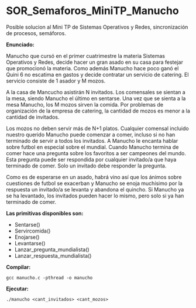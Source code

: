 # SOR_Semaforos_MiniTP_Manucho
Posible solucion al Mini TP de Sistemas Operativos y Redes, sincronización de procesos, semáforos.

**Enunciado:**

Manucho que cursó en el primer cuatrimestre la materia Sistemas Operativos y Redes, decide hacer un gran asado en su casa para festejar que promocionó la materia. Como además Manucho hace poco ganó el Quini 6 no escatima en gastos y decide contratar un servicio de catering. El servicio consiste de 1 asador y M mozos.

A la casa de Mancucho asistirán N invitados. Los comensales se sientan a la mesa, siendo Manucho el último en sentarse. Una vez que se sienta a la mesa Manucho, los M mozos sirven la comida. Por problemas de organización de la empresa de catering, la cantidad de mozos es menor a la cantidad de invitados. 

Los mozos no deben servir más de N+1 platos. Cualquier comensal incluido nuestro querido Manucho puede comenzar a comer, incluso si no han terminado de servir a todos los invitados. A Manucho le encanta hablar sobre futbol en especial sobre el mundial. Cuando Manucho termina de comer hace una pregunta sobre los favoritos a ser campeones del mundo. Esta pregunta puede ser respondida por cualquier invitado/a que haya terminado de comer. Solo un invitado debe responder la pregunta.

Como es de esperarse en un asado, habrá vino así que los ánimos sobre cuestiones de futbol se exacerban y Manucho se enoja muchísimo por la respuesta un invitado/a se levanta y abandona el quincho. Si Manucho ya se ha levantado, los invitados pueden hacer lo mismo, pero solo si ya han terminado de comer.

**Las primitivas disponibles son:**
- Sentarse()
- Servircomida()
- Enojarse()
- Levantarse()
- Lanzar_pregunta_mundialista()
- Lanzar_respuesta_mundialista()

**Compilar:**
```
gcc manucho.c -pthread -o manucho
```

**Ejecutar:**
```
./manucho <cant_invitados> <cant_mozos>
```
